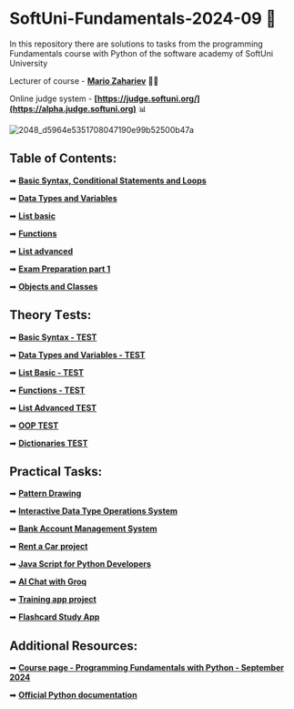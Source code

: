 # SoftUni-Fundamentals-2024-09 🏫
In this repository there are solutions to tasks from the programming Fundamentals course with Python of the software academy of SoftUni University 

Lecturer of course - **[Mario Zahariev](https://www.linkedin.com/in/mario-zahariev-753a7b202/)** 🐱‍🚀 

Online judge system - **[https://judge.softuni.org/](https://alpha.judge.softuni.org)** 📊   
 
![2048_d5964e5351708047190e99b52500b47a](https://github.com/zahariev-webbersof/python-fundamentals-05-2024/assets/68993494/119a51ec-0428-4da7-801f-462140fb9cc7)
 
    
## Table of Contents:     
➡ [**Basic Syntax, Conditional Statements and Loops**](https://github.com/zahariev-webbersof/python-fundamentals-09-2024-/tree/main/basic_syntax)
  
➡ [**Data Types and Variables**](https://github.com/zahariev-webbersof/python-fundamentals-09-2024-/tree/main/basic_syntax)

➡ [**List basic**](https://github.com/zahariev-webbersof/python-fundamentals-09-2024-/tree/main/list_basic)  

➡ [**Functions**](https://github.com/zahariev-webbersof/python-fundamentals-09-2024-/tree/main/functions) 

➡ [**List advanced**](https://github.com/zahariev-webbersof/python-fundamentals-09-2024-/tree/main/list_advanced)

➡ [**Exam Preparation part 1**](https://github.com/zahariev-webbersof/python-fundamentals-09-2024-/tree/main/exam_preparation_1)

➡ [**Objects and Classes**](https://github.com/zahariev-webbersof/python-fundamentals-09-2024-/tree/main/oop)
 
      
## Theory Тests: 
➡ [**Basic Syntax - TEST**](https://github.com/zahariev-webbersof/python-fundamentals-09-2024-/blob/main/Basic%20Syntax%20-%20TEST.md)
 
➡ [**Data Types and Variables - TEST**](https://github.com/zahariev-webbersof/python-fundamentals-09-2024-/blob/main/Data%20types%20-%20TEST.md)

➡ [**List Basic - TEST**](https://github.com/zahariev-webbersof/python-fundamentals-09-2024-/blob/main/List%20basic%20-%20TEST.md)

➡ [**Functions - TEST**](https://github.com/zahariev-webbersof/python-fundamentals-09-2024-/blob/main/TEST%20-%20Functions.md)

➡ [**List Advanced TEST**](https://github.com/zahariev-webbersof/python-fundamentals-09-2024-/blob/main/List%20advanced%20-%20TEST.md)

➡ [**OOP TEST**](https://github.com/zahariev-webbersof/python-fundamentals-09-2024-/blob/main/OOP%20-%20Test.md)

➡ [**Dictionaries TEST**](https://github.com/zahariev-webbersof/python-fundamentals-09-2024-/blob/main/Dictionaries%20-%20TEST.md)

## Practical Tasks:  
➡ [**Pattern Drawing**](https://github.com/zahariev-webbersof/python-fundamentals-09-2024-/blob/main/Pattern%20Drawing.md)

➡ [**Interactive Data Type Operations System**](https://github.com/zahariev-webbersof/python-fundamentals-09-2024-/blob/main/Interactive%20Data%20Type%20Operations.md)

➡ [**Bank Account Management System**](https://github.com/zahariev-webbersof/python-fundamentals-09-2024-/blob/main/Bank%20Account%20Management%20System.md)

➡ [**Rent a Car project**](https://github.com/zahariev-webbersof/python-fundamentals-09-2024-/blob/main/RentACar%20Platform%20Project.md)

➡ [**Java Script for Python Developers**](https://github.com/zahariev-webbersof/python-fundamentals-09-2024-/blob/main/Java%20Script%20for%20Python%20Developers.md)

➡ [**AI Chat with Groq**](https://github.com/zahariev-webbersof/python-fundamentals-09-2024-/blob/main/AI%20chat%20with%20Grog.md)

➡ [**Training app project**](https://github.com/zahariev-webbersof/python-fundamentals-09-2024-/blob/main/Fitness%20Training%20App.md)

➡ [**Flashcard Study App**](https://github.com/zahariev-webbersof/python-fundamentals-09-2024-/blob/main/Flashcard%20Study%20App.md)
 
## Additional Resources: 
 
➡ [**Course page - Programming Fundamentals with Python - September 2024**](https://softuni.bg/trainings/4693/programming-fundamentals-with-python-september-2024)

➡ [**Official Python documentation**](https://docs.python.org/3/)


